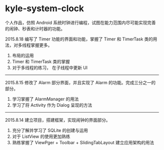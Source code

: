 # kyle-system-clock #

个人作品，仿照 Android 系统时钟进行编程，试图在能力范围内尽可能实现完善的闹钟、秒表和计时器的功能。

2015.8.18 编写了 Timer 功能的界面和功能，掌握了 Timer 和 TimerTask 类的用法，对多线程掌握更多。

1. 布局的运用
2. Timer 和 TimerTask 类的掌握
3. 对于多线程的练习， 在子线程中更新 UI

---

2015.8.15 修改了 Alarm 部分界面，并且实现了 Alarm 的功能。完成三分之一的部分。

1. 学习掌握了 AlarmManager 的用法
2. 学习了将 Activity 作为 Dialog 呈现的方法

---

2015.8.14 建立项目，搭建框架，实现闹钟的界面部分。

1. 充分了解并学习了 SQLite 的创建与运用
2. 对于 ListView 的使用更加熟练
3. 熟练掌握了 ViewPger + Toolbar + SlidingTabLayout 建立应用架构的用法
